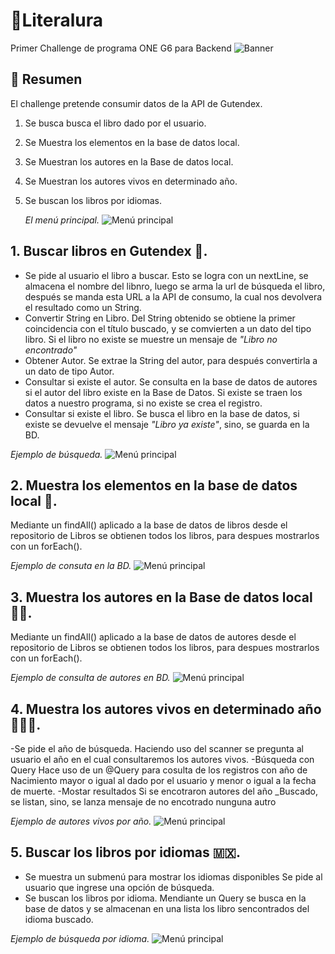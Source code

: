 
# 📙Literalura #
Primer Challenge de programa ONE G6 para Backend
![Banner](assets/Literalura.jpg)

## 📄 Resumen ##
El challenge pretende consumir datos de la API de Gutendex. 
1. Se busca busca el libro dado por el usuario.
2. Se Muestra los elementos en la base de datos local.
3. Se Muestran los autores en la Base de datos local.
4. Se Muestran los autores vivos en determinado año.
5. Se buscan los libros por idiomas.

   _El menú principal._
   ![Menú principal](assets/01.jpg)

## 1. Buscar libros en Gutendex 🔎.
- Se pide al usuario el libro a buscar.
Esto se logra con un nextLine, se almacena el nombre del libnro, luego se arma la url de búsqueda el libro, después se manda esta URL a la API de consumo, la cual nos devolvera el resultado como un String.
- Convertir String en Libro.
Del String obtenido se obtiene la primer coincidencia con el título buscado, y se comvierten a un dato del tipo libro. Si el libro no existe se muestre un mensaje  de *"Libro no encontrado"*
- Obtener Autor.
Se extrae la String del autor, para después convertirla a un dato de tipo Autor.
- Consultar si existe el autor.
Se consulta en la base de datos de autores si el autor del libro existe en la Base de Datos. Si existe se traen los datos a nuestro programa, si no existe se crea el registro.
- Consultar si existe el libro.
Se busca el libro en la base de datos, si existe se devuelve el mensaje *"Libro ya existe"*, sino, se guarda en la BD.

_Ejemplo de búsqueda._
   ![Menú principal](assets/02.jpg)


## 2. Muestra los elementos en la base de datos local 📝.
Mediante un findAll() aplicado a la base de datos de libros desde el repositorio de Libros se obtienen todos los libros, para despues mostrarlos con un forEach().

_Ejemplo de consuta en la BD._
   ![Menú principal](assets/03.jpg)

## 3. Muestra los autores en la Base de datos local 🙋🏾. 
Mediante un findAll() aplicado a la base de datos de autores desde el repositorio de Libros se obtienen todos los libros, para despues mostrarlos con un forEach().

_Ejemplo de consulta de autores en BD._
   ![Menú principal](assets/04.jpg)

## 4. Muestra los autores vivos en determinado año 🤹🏿‍♂️.
-Se pide el año de búsqueda.
Haciendo uso del scanner se pregunta al usuario el año en el cual consultaremos los autores vivos.
-Búsqueda con Query
Hace uso de un @Query para cosulta de los registros con año de Nacimiento mayor o igual al dado  por el usuario y menor o igual a la fecha de muerte.
-Mostar resultados
Si se encotraron autores del año _Buscado,  se listan, sino, se lanza mensaje de no encotrado nunguna autro

_Ejemplo de autores vivos por año._
   ![Menú principal](assets/05.jpg)
   
## 5. Buscar los libros por idiomas 🇲🇽.
- Se muestra un submenú para mostrar los idiomas disponibles
Se pide al usuario que ingrese una opción de búsqueda.   
- Se buscan los libros por idioma.
Mendiante un Query se busca en la base de datos y se almacenan en una lista los libro sencontrados del idioma buscado.
 
_Ejemplo de búsqueda por idioma._
   ![Menú principal](assets/06.jpg)


